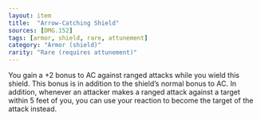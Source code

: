 ```yaml
---
layout: item
title:  "Arrow-Catching Shield"
sources: [DMG.152]
tags: [armor, shield, rare, attunement]
category: "Armor (shield)"
rarity: "Rare (requires attunement)"
---
```


You gain a +2 bonus to AC against ranged attacks while you wield this shield. This bonus is in addition to the shield’s normal bonus to AC. In addition, whenever an attacker makes a ranged attack against a target within 5 feet of you, you can use your reaction to become the target of the attack instead.